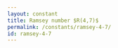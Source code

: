 ```yaml
---
layout: constant
title: Ramsey number $R(4,7)$
permalink: /constants/ramsey-4-7/
id: ramsey-4-7
---
```

